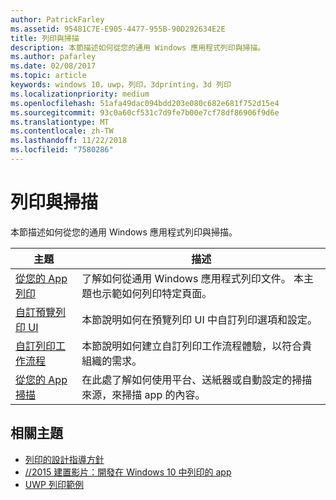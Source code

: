 ```yaml
---
author: PatrickFarley
ms.assetid: 95481C7E-E905-4477-955B-90D292634E2E
title: 列印與掃描
description: 本節描述如何從您的通用 Windows 應用程式列印與掃描。
ms.author: pafarley
ms.date: 02/08/2017
ms.topic: article
keywords: windows 10，uwp，列印，3dprinting，3d 列印
ms.localizationpriority: medium
ms.openlocfilehash: 51afa49dac094bdd203e080c682e681f752d15e4
ms.sourcegitcommit: 93c0a60cf531c7d9fe7b00e7cf78df86906f9d6e
ms.translationtype: MT
ms.contentlocale: zh-TW
ms.lasthandoff: 11/22/2018
ms.locfileid: "7580286"
---
```

# <a name="printing-and-scanning"></a>列印與掃描


本節描述如何從您的通用 Windows 應用程式列印與掃描。

| 主題 | 描述 | 
|-------|-------------|
| [從您的 App 列印](print-from-your-app.md) | 了解如何從通用 Windows 應用程式列印文件。 本主題也示範如何列印特定頁面。 |
| [自訂預覽列印 UI](customize-the-print-preview-ui.md) | 本節說明如何在預覽列印 UI 中自訂列印選項和設定。 |
| [自訂列印工作流程](print-workflow-customize.md) | 本節說明如何建立自訂列印工作流程體驗，以符合貴組織的需求。  |
| [從您的 App 掃描](scan-from-your-app.md) | 在此處了解如何使用平台、送紙器或自動設定的掃描來源，來掃描 app 的內容。|

## <a name="related-topics"></a>相關主題

* [列印的設計指導方針](https://msdn.microsoft.com/library/windows/apps/Hh868178)
* [//2015 建置影片：開發在 Windows 10 中列印的 app](https://channel9.msdn.com/Events/Build/2015/2-94)
* [UWP 列印範例](http://go.microsoft.com/fwlink/p/?LinkId=619984)
 

